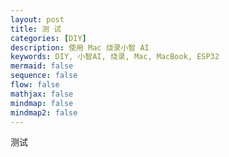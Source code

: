 ```yaml
---
layout: post
title: 测 试
categories: [DIY]
description: 使用 Mac 烧录小智 AI
keywords: DIY, 小智AI, 烧录, Mac, MacBook, ESP32
mermaid: false
sequence: false
flow: false
mathjax: false
mindmap: false
mindmap2: false
---
```


测试
